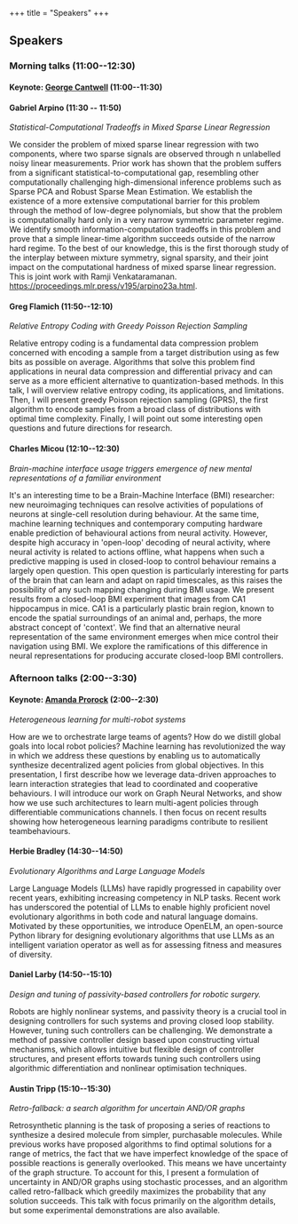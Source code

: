 +++
title = "Speakers"
+++

## Speakers

### Morning talks (11:00--12:30)

#### Keynote: [George Cantwell](https://www.george-cantwell.com/) (11:00--11:30)

#### Gabriel Arpino (11:30 -- 11:50)

*Statistical-Computational Tradeoffs in Mixed Sparse Linear Regression*

We consider the problem of mixed sparse linear regression with two components, where two sparse signals are observed through n unlabelled noisy linear measurements. Prior work has shown that the problem suffers from a significant statistical-to-computational gap, resembling other computationally challenging high-dimensional inference problems such as Sparse PCA and Robust Sparse Mean Estimation. We establish the existence of a more extensive computational barrier for this problem through the method of low-degree polynomials, but show that the problem is computationally hard only in a very narrow symmetric parameter regime. We identify smooth information-computation tradeoffs in this problem and prove that a simple linear-time algorithm succeeds outside of the narrow hard regime. To the best of our knowledge, this is the first thorough study of the interplay between mixture symmetry, signal sparsity, and their joint impact on the computational hardness of mixed sparse linear regression. This is joint work with Ramji Venkataramanan. https://proceedings.mlr.press/v195/arpino23a.html.

#### Greg Flamich (11:50--12:10)

*Relative Entropy Coding with Greedy Poisson Rejection Sampling*

Relative entropy coding is a fundamental data compression problem concerned with encoding a sample from a target distribution using as few bits as possible on average. Algorithms that solve this problem find applications in neural data compression and differential privacy and can serve as a more efficient alternative to quantization-based methods. In this talk, I will overview relative entropy coding, its applications, and limitations. Then, I will present greedy Poisson rejection sampling (GPRS), the first algorithm to encode samples from a broad class of distributions with optimal time complexity. Finally, I will point out some interesting open questions and future directions for research.

#### Charles Micou (12:10--12:30)

*Brain-machine interface usage triggers emergence of new mental representations of a familiar environment*

It's an interesting time to be a Brain-Machine Interface (BMI) researcher: new neuroimaging techniques can resolve activities of populations of neurons at single-cell resolution during behaviour. At the same time, machine learning techniques and contemporary computing hardware enable prediction of behavioural actions from neural activity. However, despite high accuracy in 'open-loop' decoding of neural activity, where neural activity is related to actions offline, what happens when such a predictive mapping is used in closed-loop to control behaviour remains a largely open question. This open question is particularly interesting for parts of the brain that can learn and adapt on rapid timescales, as this raises the possibility of any such mapping changing during BMI usage. We present results from a closed-loop BMI experiment that images from CA1 hippocampus in mice. CA1 is a particularly plastic brain region, known to encode the spatial surroundings of an animal and, perhaps, the more abstract concept of 'context'. We find that an alternative neural representation of the same environment emerges when mice control their navigation using BMI. We explore the ramifications of this difference in neural representations for producing accurate closed-loop BMI controllers.

### Afternoon talks (2:00--3:30)

#### Keynote: [Amanda Prorock]() (2:00--2:30)

*Heterogeneous learning for multi-robot systems*

How are we to orchestrate large teams of agents? How do we distill global goals into local robot
policies? Machine learning has revolutionized the way in which we address these questions by
enabling us to automatically synthesize decentralized agent policies from global objectives. In
this presentation, I first describe how we leverage data-driven approaches to learn interaction
strategies that lead to coordinated and cooperative behaviours. I will introduce our work on
Graph Neural Networks, and show how we use such architectures to learn multi-agent policies
through differentiable communications channels. I then focus on recent results showing how
heterogeneous learning paradigms contribute to resilient teambehaviours.

#### Herbie Bradley (14:30--14:50)

*Evolutionary Algorithms and Large Language Models*

Large Language Models (LLMs) have rapidly progressed in capability over recent years, exhibiting increasing competency in NLP tasks. Recent work has underscored the potential of LLMs to enable highly proficient novel evolutionary algorithms in both code and natural language domains. Motivated by these opportunities, we introduce OpenELM, an open-source Python library for designing evolutionary algorithms that use LLMs as an intelligent variation operator as well as for assessing fitness and measures of diversity.

#### Daniel Larby (14:50--15:10)

*Design and tuning of passivity-based controllers for robotic surgery.*

Robots are highly nonlinear systems, and passivity theory is a crucial tool in designing controllers for such systems and proving closed loop stability. However, tuning such controllers can be challenging. We demonstrate a method of passive controller design based upon constructing virtual mechanisms, which allows intuitive but flexible design of controller structures, and present efforts towards tuning such controllers using algorithmic differentiation and nonlinear optimisation techniques.

#### Austin Tripp (15:10--15:30)

*Retro-fallback: a search algorithm for uncertain AND/OR graphs*

Retrosynthetic planning is the task of proposing a series of reactions to synthesize a desired molecule from simpler, purchasable molecules. While previous works have proposed algorithms to find optimal solutions for a range of metrics, the fact that we have imperfect knowledge of the space of possible reactions is generally overlooked. This means we have uncertainty of the graph structure. To account for this, I present a formulation of uncertainty in AND/OR graphs using stochastic processes, and an algorithm called retro-fallback which greedily maximizes the probability that any solution succeeds. This talk with focus primarily on the algorithm details, but some experimental demonstrations are also available.
